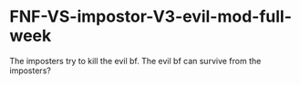 # FNF-VS-impostor-V3-evil-mod-full-week
The imposters try to kill the evil bf. The evil bf can survive from the imposters?

